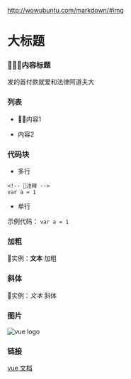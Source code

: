 http://wowubuntu.com/markdown/#img


大标题
====

### 内容标题

发的首付款就爱和法律阿道夫大

### 列表

- 内容1

- 内容2


### 代码块

- 多行
```
<!-- 注释 -->
var a = 1
```

- 单行

示例代码： ` var a = 1 ` 


### 加粗

实例：**文本** 加粗

### 斜体

实例：*文本* 斜体

### 图片

![vue logo](https://vuefe.cn/images/logo.png)

### 链接

[vue 文档](https://vuefe.cn/v2/guide/syntax.html)

